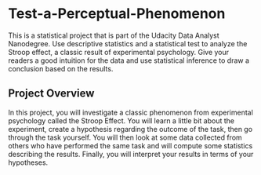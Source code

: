 # Test-a-Perceptual-Phenomenon
This is a statistical project that is part of the Udacity Data Analyst Nanodegree. Use descriptive statistics and a statistical test to analyze the Stroop effect, a classic result of experimental psychology. Give your readers a good intuition for the data and use statistical inference to draw a conclusion based on the results. 

## Project Overview

In this project, you will investigate a classic phenomenon from experimental psychology called the Stroop Effect. You will learn a little bit about the experiment, create a hypothesis regarding the outcome of the task, then go through the task yourself. You will then look at some data collected from others who have performed the same task and will compute some statistics describing the results. Finally, you will interpret your results in terms of your hypotheses.
